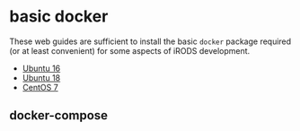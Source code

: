 # basic docker

These web guides are sufficient to install the basic `docker` package required (or at least convenient) for some aspects of iRODS development.

   - [Ubuntu 16]()
   - [Ubuntu 18]()
   - [CentOS 7]()


## docker-compose
